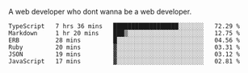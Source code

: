 A web developer who dont wanna be a web developer.

<!--START_SECTION:waka-->

```text
TypeScript   7 hrs 36 mins   ██████████████████░░░░░░░   72.29 %
Markdown     1 hr 20 mins    ███▒░░░░░░░░░░░░░░░░░░░░░   12.75 %
ERB          28 mins         █░░░░░░░░░░░░░░░░░░░░░░░░   04.56 %
Ruby         20 mins         ▓░░░░░░░░░░░░░░░░░░░░░░░░   03.31 %
JSON         19 mins         ▓░░░░░░░░░░░░░░░░░░░░░░░░   03.12 %
JavaScript   17 mins         ▓░░░░░░░░░░░░░░░░░░░░░░░░   02.81 %
```

<!--END_SECTION:waka-->
